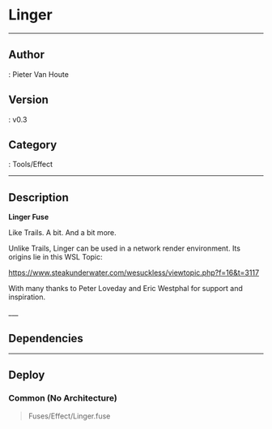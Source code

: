 # Linger
___

## Author
 : Pieter Van Houte

## Version
 : v0.3

## Category
 : Tools/Effect
___

## Description
<strong>Linger Fuse</strong>

<p>Like Trails. A bit. And a bit more.</p>

<p>Unlike Trails, Linger can be used in a network render environment. Its origins lie in this WSL Topic:</p>

<a href="https://www.steakunderwater.com/wesuckless/viewtopic.php?f=16&t=3117">https://www.steakunderwater.com/wesuckless/viewtopic.php?f=16&t=3117</a>

<p>With many thanks to Peter Loveday and Eric Westphal for support and inspiration.</p>___

## Dependencies


___

## Deploy

### Common (No Architecture)

> Fuses/Effect/Linger.fuse  
